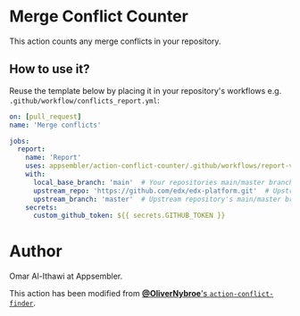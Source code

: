 # Merge Conflict Counter

This action counts any merge conflicts in your repository.


## How to use it?

Reuse the template below by placing it in your repository's workflows e.g. `.github/workflow/conflicts_report.yml`:

```yml
on: [pull_request]
name: 'Merge conflicts'

jobs:
  report:
    name: 'Report'
    uses: appsembler/action-conflict-counter/.github/workflows/report-via-comment.yml@main
    with:
      local_base_branch: 'main'  # Your repositories main/master branch name
      upstream_repo: 'https://github.com/edx/edx-platform.git'  # Upstream repository that you've forked from
      upstream_branch: 'master'  # Upstream repository's main/master branch name
    secrets:
      custom_github_token: ${{ secrets.GITHUB_TOKEN }}
```


# Author

Omar Al-Ithawi at Appsembler.

This action has been modified from 
[**@OliverNybroe**'s `action-conflict-finder`](https://github.com/olivernybroe/action-conflict-finder).
